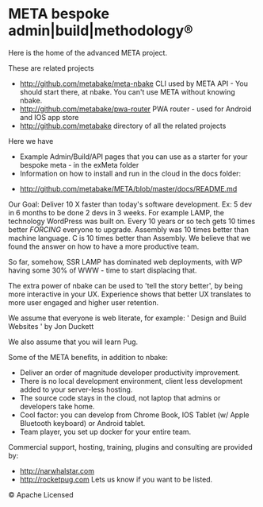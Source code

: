 # META bespoke admin|build|methodology&reg;


Here is the home of the advanced META project.

These are related projects
- http://github.com/metabake/meta-nbake CLI used by META API - You should start there, at nbake. You can't use META without knowing nbake.
- http://github.com/metabake/pwa-router PWA router - used for Android and IOS app store
- http://github.com/metabake directory of all the related projects


Here we have
* Example Admin/Build/API pages that you can use as a starter for your bespoke meta - in the exMeta folder
* Information on how to install and run in the cloud in the docs folder:
- http://github.com/metabake/META/blob/master/docs/README.md




<!-- story -->
Our Goal: Deliver 10 X faster than today's software development. Ex: 5 dev in 6 months to be done 2 devs in 3 weeks.  For example LAMP, the technology WordPress was built on. Every 10 years or so tech gets 10 times better *FORCING* everyone to upgrade. Assembly was 10 times better than machine language. C is 10 times better than Assembly. We believe that we found the answer on how to have a more productive team.

So far, somehow, SSR LAMP has dominated web deployments, with WP having some 30% of WWW - time to start displacing that.

The extra power of nbake can be used to 'tell the story better', by being more interactive in your UX. Experience shows that better UX translates to more user engaged and higher user retention.

We assume that everyone is web literate, for example:
' Design and Build Websites ' by Jon Duckett

We also assume that you will learn Pug.
<!-- end story -->

Some of the META benefits, in addition to nbake:
- Deliver an order of magnitude developer productivity improvement.
- There is no local development environment, client less development added to your server-less hosting.
- The source code stays in the cloud, not laptop that admins or developers take home.
- Cool factor: you can develop from Chrome Book, IOS Tablet (w/ Apple Bluetooth keyboard) or Android tablet.
- Team player, you set up docker for your entire team.


Commercial support, hosting, training, plugins and consulting are provided by:
- http://narwhalstar.com
- http://rocketpug.com
Lets us know if you want to be listed.

&copy; Apache Licensed
